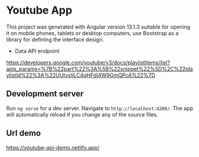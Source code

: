 # Youtube App

This project was generated with Angular version 13.1.3 suitable for opening it on mobile phones, tablets or desktop computers, use Bootstrap as a library for defining the interface design.

 - Data API endpoint

https://developers.google.com/youtube/v3/docs/playlistItems/list?apix_params=%7B%22part%22%3A%5B%22snippet%22%5D%2C%22playlistId%22%3A%22UUtvsljLC4qHFdI4W9GmQPcA%22%7D

## Development server

Run `ng serve` for a dev server. Navigate to `http://localhost:4200/`. The app will automatically reload if you change any of the source files.

## Url demo

https://youtube-api-demo.netlify.app/
